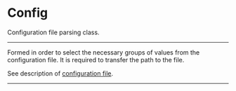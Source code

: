 # Config

Configuration file parsing class.

---

Formed in order to select the necessary groups of values from the configuration file.
It is required to transfer the path to the file.

See description of [configuration file](http://bb.niias/projects/TOOL/repos/cservice_template/browse/cfg).

---
